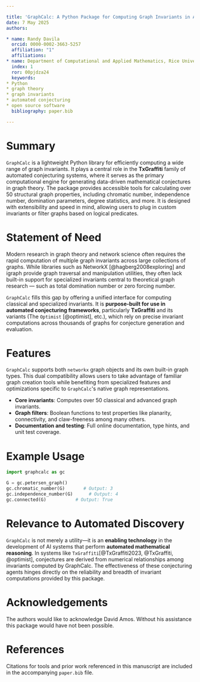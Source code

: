 ```yaml
---

title: 'GraphCalc: A Python Package for Computing Graph Invariants in Automated Conjecturing Systems'
date: 7 May 2025
authors:

* name: Randy Davila
  orcid: 0000-0002-3663-5257
  affiliation: "1"
  affiliations:
* name: Department of Computational and Applied Mathematics, Rice University, United States
  index: 1
  ror: 00pjdza24
  keywords:
* Python
* graph theory
* graph invariants
* automated conjecturing
* open source software
  bibliography: paper.bib

---
```


# Summary

`GraphCalc` is a lightweight Python library for efficiently computing a wide range of graph invariants. It plays a central role in the **TxGraffiti** family of automated conjecturing systems, where it serves as the primary computational engine for generating data-driven mathematical conjectures in graph theory. The package provides accessible tools for calculating over 50 structural graph properties, including chromatic number, independence number, domination parameters, degree statistics, and more. It is designed with extensibility and speed in mind, allowing users to plug in custom invariants or filter graphs based on logical predicates.

# Statement of Need

Modern research in graph theory and network science often requires the rapid computation of multiple graph invariants across large collections of graphs. While libraries such as NetworkX \[@hagberg2008exploring] and igraph provide graph traversal and manipulation utilities, they often lack built-in support for specialized invariants central to theoretical graph research — such as total domination number or zero forcing number.

`GraphCalc` fills this gap by offering a unified interface for computing classical and specialized invariants. It is **purpose-built for use in automated conjecturing frameworks**, particularly **TxGraffiti** and its variants (The `Optimist` \[@optimist], etc.), which rely on precise invariant computations across thousands of graphs for conjecture generation and evaluation.

# Features

`GraphCalc` supports both `networkx` graph objects and its own built-in graph types. This dual compatibility allows users to take advantage of familiar graph creation tools while benefiting from specialized features and optimizations specific to `GraphCalc`'s native graph representations.

* **Core invariants**: Computes over 50 classical and advanced graph invariants.
* **Graph filters**: Boolean functions to test properties like planarity, connectivity, and claw-freeness among many others.
* **Documentation and testing**: Full online documentation, type hints, and unit test coverage.

# Example Usage

```python
import graphcalc as gc

G = gc.petersen_graph()
gc.chromatic_number(G)       # Output: 3
gc.independence_number(G)      # Output: 4
gc.connected(G)           # Output: True
```

# Relevance to Automated Discovery

`GraphCalc` is not merely a utility—it is an **enabling technology** in the development of AI systems that perform **automated mathematical reasoning**. In systems like `TxGraffiti`\[@TxGraffiti2023, @TxGraffiti, @optimist], conjectures are derived from numerical relationships among invariants computed by GraphCalc. The effectiveness of these conjecturing agents hinges directly on the reliability and breadth of invariant computations provided by this package.

# Acknowledgements

The authors would like to acknowledge David Amos. Without his assistance this package would have not been possible.

# References

Citations for tools and prior work referenced in this manuscript are included in the accompanying `paper.bib` file.
